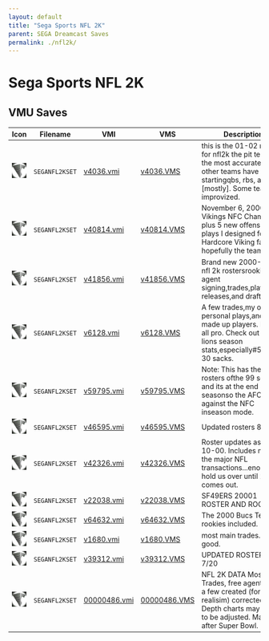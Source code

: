 ```yaml
---
layout: default
title: "Sega Sports NFL 2K"
parent: SEGA Dreamcast Saves
permalink: ./nfl2k/
---
```

# Sega Sports NFL 2K

## VMU Saves

| Icon | Filename | VMI | VMS | Description |
|------|----------|-----|-----|-------------|
| ![Sega Sports NFL 2K](../icons/SEGANFL2KSET.GIF) | `SEGANFL2KSET` | [v4036.vmi](v4036.vmi) | [v4036.VMS](v4036.VMS) | this is the 01-02 rosters for nfl2k the pit team is the most accuratebut all other teams have startingqbs, rbs, and wrs [mostly]. Some teamsi improvized.  |
| ![Sega Sports NFL 2K](../icons/SEGANFL2KSET.GIF) | `SEGANFL2KSET` | [v40814.vmi](v40814.vmi) | [v40814.VMS](v40814.VMS) | November 6, 2000 Vikings NFC Champs plus 5 new offensive plays I designed for the Hardcore Viking fans and hopefully the team.  |
| ![Sega Sports NFL 2K](../icons/SEGANFL2KSET.GIF) | `SEGANFL2KSET` | [v41856.vmi](v41856.vmi) | [v41856.VMS](v41856.VMS) | Brand new 2000-2001 nfl 2k rostersrookies,free agent signing,trades,player releases,and draft picks.  |
| ![Sega Sports NFL 2K](../icons/SEGANFL2KSET.GIF) | `SEGANFL2KSET` | [v6128.vmi](v6128.vmi) | [v6128.VMS](v6128.VMS) | A few trades,my own personal plays,and some made up players. Level is all pro. Check out the lions season stats,especially#5,almost 30 sacks.  |
| ![Sega Sports NFL 2K](../icons/SEGANFL2KSET.GIF) | `SEGANFL2KSET` | [v59795.vmi](v59795.vmi) | [v59795.VMS](v59795.VMS) | Note: This has the offical rosters ofthe 99 season and its at the end of the seasonso the AFC is against the NFC inseason mode.  |
| ![Sega Sports NFL 2K](../icons/SEGANFL2KSET.GIF) | `SEGANFL2KSET` | [v46595.vmi](v46595.vmi) | [v46595.VMS](v46595.VMS) | Updated rosters 8/20/00  |
| ![Sega Sports NFL 2K](../icons/SEGANFL2KSET.GIF) | `SEGANFL2KSET` | [v42326.vmi](v42326.vmi) | [v42326.VMS](v42326.VMS) | Roster updates as of 8-10-00.  Includes most of the major NFL transactions...enough to hold us over until 2K1 comes out.  |
| ![Sega Sports NFL 2K](../icons/SEGANFL2KSET.GIF) | `SEGANFL2KSET` | [v22038.vmi](v22038.vmi) | [v22038.VMS](v22038.VMS) | SF49ERS 20001 ROSTER AND ROOKIES  |
| ![Sega Sports NFL 2K](../icons/SEGANFL2KSET.GIF) | `SEGANFL2KSET` | [v64632.vmi](v64632.vmi) | [v64632.VMS](v64632.VMS) | The 2000 Bucs Team rookies included.  |
| ![Sega Sports NFL 2K](../icons/SEGANFL2KSET.GIF) | `SEGANFL2KSET` | [v1680.vmi](v1680.vmi) | [v1680.VMS](v1680.VMS) | most main trades...pretty good.  |
| ![Sega Sports NFL 2K](../icons/SEGANFL2KSET.GIF) | `SEGANFL2KSET` | [v39312.vmi](v39312.vmi) | [v39312.VMS](v39312.VMS) | UPDATED ROSTERS 7/20  |
| ![Sega Sports NFL 2K](../icons/SEGANFL2KSET.GIF) | `SEGANFL2KSET` | [00000486.vmi](00000486.vmi) | [00000486.VMS](00000486.VMS) | NFL 2K DATA Most all Trades, free agents and a few created (for realisim) corrected. Depth charts may have to be adjusted. Made after Super Bowl.  |
